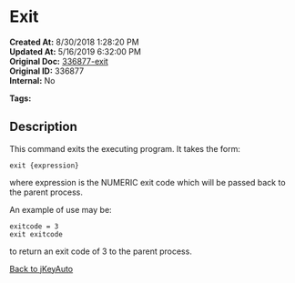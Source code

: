 # Exit

**Created At:** 8/30/2018 1:28:20 PM  
**Updated At:** 5/16/2019 6:32:00 PM  
**Original Doc:** [336877-exit](https://docs.jbase.com/48575-jkeyauto/336877-exit)  
**Original ID:** 336877  
**Internal:** No  

**Tags:**
<badge text='program profiling' vertical='middle' />

## Description

This command exits the executing program. It takes the form:

```
exit {expression}
```

where expression is the NUMERIC exit code which will be passed back to the parent process.

An example of use may be:

```
exitcode = 3
exit exitcode
```

to return an exit code of 3 to the parent process.

[Back to jKeyAuto](./../README.md)

  
<PageFooter />
